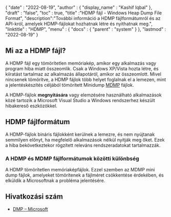 {
  "date" : "2022-08-19",
  "author" : {
    "display_name" : "Kashif Iqbal"
},
  "draft" : "false",
  "toc" : true,
  "title" :"HDMP fájl - Windows Heap Dump File Format",
  "description":"További információ a HDMP fájlformátumról és az API-król, amelyek HDMP-fájlokat hozhatnak létre és nyithatnak meg.",
  "linktitle" : "HDMP",
  "menu" : {
    "docs" : {
      "parent" : "system"
}
},
  "lastmod" : "2022-08-19"
}

## Mi az a HDMP fájl?

A HDMP fájl egy tömörítetlen memóriakép, amikor egy alkalmazás vagy program hiba miatt összeomlik. Csak a Windows XP/Vista hozta létre, és kiíratást tartalmaz az alkalmazás állapotáról, amikor az összeomlott. Mivel nincsenek tömörítve, a HDMP fájlok több helyet foglalnak el a lemezen, mint a jelentéskészítés céljából tömörített Minidump [MDMP](/hu/system/mdmp/) fájlok.

A HDMP-fájlok **megnyitására** vagy elemzésére használható alkalmazások közé tartozik a Microsoft Visual Studio a Windows rendszerhez készült hibakereső eszközökkel.

## HDMP fájlformátum

A HDMP-fájlok bináris fájlokként kerülnek a lemezre, és nem nyújtanak semmilyen előnyt, ha megfelelő alkalmazások nélkül nyitják meg őket. Ezek a hiba bekövetkeztekor rögzített releváns rendszeradatokat tartalmazzák.

### A HDMP és MDMP fájlformátumok közötti különbség

A HDMP tömörítetlen memóriaképfájlok. Ezzel szemben az MDMP mini dump fájlok, amelyeket tömörítenek a fájlméret csökkentése érdekében, és elküldik a Microsoftnak a probléma jelentésére.

## Hivatkozási szám

* [DMP – Microsoft](https://learn.microsoft.com/en-us/troubleshoot/windows-client/performance/read-small-memory-dump-file)

